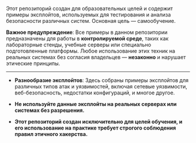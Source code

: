 
Этот репозиторий создан для образовательных целей и содержит примеры эксплойтов, используемых для тестирования и анализа безопасности различных систем. Основная цель — самообучение.

**Важное предупреждение**: Все примеры в данном репозитории предназначены для работы в **контролируемой среде**, таких как лабораторные стенды, учебные серверы или специально подготовленные платформы. Любое использование этих техник на реальных системах без согласия владельцев — **незаконно** и нарушает этические принципы.

---
- **Разнообразие эксплойтов**: Здесь собраны примеры эксплойтов для различных типов атак и уязвимостей, включая сетевые уязвимости, веб-безопасность, недостатки конфигураций, и многое другое.

- **Не используйте данные эксплойты на реальных серверах или системах без разрешения.**
- **Этот репозиторий создан исключительно для целей обучения, и его использование на практике требует строгого соблюдения правил этичного хакерства.**
  

